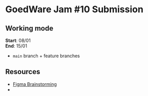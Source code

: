 ﻿# GoedWare Jam #10 Submission

## Working mode

**Start**: 08/01 \
**End**: 15/01

- `main` branch + feature branches

## Resources

- [Figma Brainstorming](https://www.figma.com/file/TArNR9qIls56CXGzRLJsm9/GoedWare-Game-Jam-%2310?type=whiteboard&node-id=0-1&t=3I3BP6usA9Mk2yeL-0)
- 